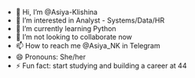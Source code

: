 - 👋 Hi, I’m @Asiya-Klishina
- 👀 I’m interested in Analyst - Systems/Data/HR
- 🌱 I’m currently learning Python
- 💞️ I’m not looking to collaborate now
- 📫 How to reach me @Asiya_NK in Telegram
- 😄 Pronouns: She/her
- ⚡ Fun fact: start studying and building a career at 44

<!---
Asiya-Klishina/Asiya-Klishina is a ✨ special ✨ repository because its `README.md` (this file) appears on your GitHub profile.
You can click the Preview link to take a look at your changes.
--->
